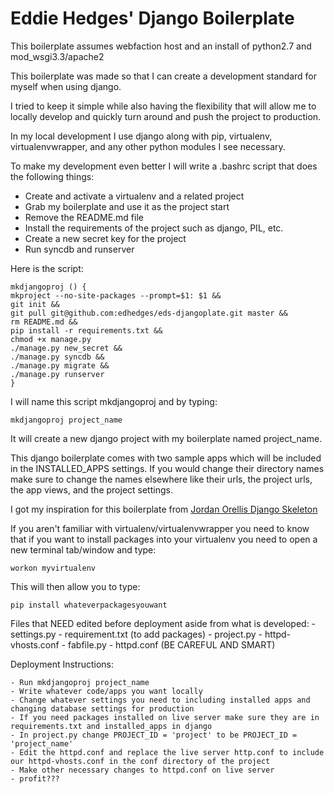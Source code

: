 Eddie Hedges' Django Boilerplate
=========

This boilerplate assumes webfaction host and an install of python2.7 and mod_wsgi3.3/apache2

This boilerplate was made so that I can create a development standard for myself when using django. 

I tried to keep it simple while also having the flexibility that will allow me to locally develop and quickly turn around and push the project to production.

In my local development I use django along with pip, virtualenv, virtualenvwrapper, and any other python modules I see necessary.

To make my development even better I will write a .bashrc script that does the following things:

  - Create and activate a virtualenv and a related project 
  - Grab my boilerplate and use it as the project start
  - Remove the README.md file
  - Install the requirements of the project such as django, PIL, etc.
  - Create a new secret key for the project
  - Run syncdb and runserver

Here is the script:

	mkdjangoproj () {
	mkproject --no-site-packages --prompt=$1: $1 &&
	git init &&
	git pull git@github.com:edhedges/eds-djangoplate.git master &&
	rm README.md &&
	pip install -r requirements.txt &&
	chmod +x manage.py
	./manage.py new_secret &&
	./manage.py syncdb &&
    ./manage.py migrate &&
	./manage.py runserver
	}

I will name this script mkdjangoproj and by typing:
    
    mkdjangoproj project_name

It will create a new django project with my boilerplate named project_name.

This django boilerplate comes with two sample apps which will be included in the INSTALLED_APPS settings. If you would change their directory names make sure to change the names elsewhere like their urls, the project urls, the app views, and the project settings.

I got my inspiration for this boilerplate from [Jordan Orellis Django Skeleton](https://github.com/jordanorelli/Django-Skeleton)

If you aren't familiar with virtualenv/virtualenvwrapper you need to know that if you want to install packages into your virtualenv you need to open a new terminal tab/window and type:
	
	workon myvirtualenv

This will then allow you to type:

	pip install whateverpackagesyouwant

Files that NEED edited before deployment aside from what is developed:
	- settings.py
	- requirement.txt (to add packages)
	- project.py
	- httpd-vhosts.conf
	- fabfile.py
	- httpd.conf (BE CAREFUL AND SMART)

Deployment Instructions:

	- Run mkdjangoproj project_name
	- Write whatever code/apps you want locally
	- Change whatever settings you need to including installed apps and changing database settings for production
	- If you need packages installed on live server make sure they are in requirements.txt and installed_apps in django
	- In project.py change PROJECT_ID = 'project' to be PROJECT_ID = 'project_name'
	- Edit the httpd.conf and replace the live server http.conf to include our httpd-vhosts.conf in the conf directory of the project
	- Make other necessary changes to httpd.conf on live server
	- profit???
	
